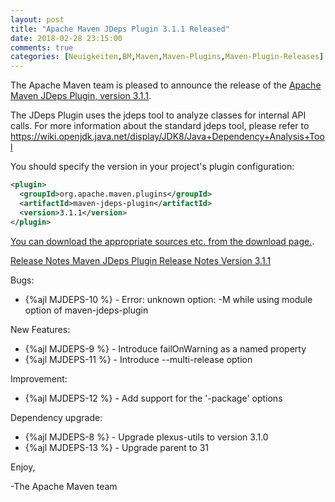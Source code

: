 ```yaml
---
layout: post
title: "Apache Maven JDeps Plugin 3.1.1 Released"
date: 2018-02-28 23:15:00
comments: true
categories: [Neuigkeiten,BM,Maven,Maven-Plugins,Maven-Plugin-Releases]
---
```

The Apache Maven team is pleased to announce the release of the 
[Apache Maven JDeps Plugin, version 3.1.1](https://maven.apache.org/plugins/maven-jdeps-plugin/).
 
The JDeps Plugin uses the jdeps tool to analyze classes for internal API calls.
For more information about the standard jdeps tool, please refer to
https://wiki.openjdk.java.net/display/JDK8/Java+Dependency+Analysis+Tool
 
You should specify the version in your project's plugin configuration:

```xml  
<plugin>
  <groupId>org.apache.maven.plugins</groupId>
  <artifactId>maven-jdeps-plugin</artifactId>
  <version>3.1.1</version>
</plugin>
```

[You can download the appropriate sources etc. from the download page.](https://maven.apache.org/plugins/maven-jdeps-plugin/download.cgi).

<!-- more -->

[Release Notes Maven JDeps Plugin Release Notes Version 3.1.1](https://issues.apache.org/jira/secure/ReleaseNote.jspa?projectId=12319223&version=12341552&styleName=Text)

Bugs:

 * {%ajl MJDEPS-10 %} - Error: unknown option: -M while using module option of maven-jdeps-plugin

New Features:

 * {%ajl MJDEPS-9 %} - Introduce failOnWarning as a named property
 * {%ajl MJDEPS-11 %} - Introduce --multi-release option

Improvement:

 * {%ajl MJDEPS-12 %} - Add support for the '-package' options

Dependency upgrade:

 * {%ajl MJDEPS-8 %} - Upgrade plexus-utils to version 3.1.0
 * {%ajl MJDEPS-13 %} - Upgrade parent to 31

Enjoy,

-The Apache Maven team 
